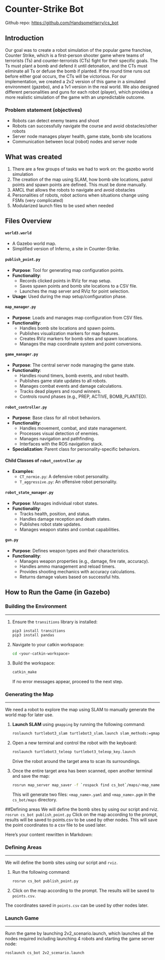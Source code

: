 # Counter-Strike Bot

Github repo: https://github.com/HandsomeHarry/cs_bot

## Introduction

Our goal was to create a robot simulation of the popular game franchise, Counter Strike, which is a first-person shooter game where teams of terrorists (Ts) and counter-terrorists (CTs) fight for their specific goals. The Ts must plant a bomb and defend it until detonation, and the CTs must eliminate all Ts or defuse the bomb if planted. If the round time runs out before either goal occurs, the CTs will be victorious. For our implementation, we created a 2v2 version of this game in a simulated environment (gazebo), and a 1v1 version in the real world. We also designed different personalities and guns for each robot (player), which provides a more realistic simulation of the game with an unpredictable outcome.

### Problem statement (objectives)
- Robots can detect enemy teams and shoot 
- Robots can successfully navigate the course and avoid obstacles/other robots
- Server node manages player health, game state, bomb site locations
- Communication between local (robot) nodes and server node 

## What was created
1. There are a few groups of tasks we had to work on:
the gazebo world simulation
2. The creation of the map using SLAM, how bomb site locations, patrol points and spawn points are defined. This must be done manually.
3. AMCL that allows the robots to navigate and avoid obstacles
4. Personalities of robots, robot actions when situations change using FSMs (very complicated)
5. Modularized launch files to be used when needed

## Files Overview

#### `world3.world`
- A Gazebo world map.
- Simplified version of Inferno, a site in Counter-Strike.

#### `publish_point.py`
- **Purpose**: Tool for generating map configuration points.
- **Functionality**:
  - Records clicked points in RViz for map setup.
  - Saves spawn points and bomb site locations to a CSV file.
  - Launches the map server and RViz for point selection.
- **Usage**: Used during the map setup/configuration phase.

#### `map_manager.py`
- **Purpose**: Loads and manages map configuration from CSV files.
- **Functionality**:
  - Handles bomb site locations and spawn points.
  - Publishes visualization markers for map features.
  - Creates RViz markers for bomb sites and spawn locations.
  - Manages the map coordinate system and point conversions.

#### `game_manager.py`
- **Purpose**: The central server node managing the game state.
- **Functionality**:
  - Handles round timers, bomb events, and robot health.
  - Publishes game state updates to all robots.
  - Manages combat events and damage calculations.
  - Tracks dead players and round winners.
  - Controls round phases (e.g., PREP, ACTIVE, BOMB_PLANTED).

#### `robot_controller.py`
- **Purpose**: Base class for all robot behaviors.
- **Functionality**:
  - Handles movement, combat, and state management.
  - Processes visual detection of enemies.
  - Manages navigation and pathfinding.
  - Interfaces with the ROS navigation stack.
- **Specialization**: Parent class for personality-specific behaviors.

#### Child Classes of `robot_controller.py`
- **Examples**:
  - `CT_normie.py`: A defensive robot personality.
  - `T_aggressive.py`: An offensive robot personality.

#### `robot_state_manager.py`
- **Purpose**: Manages individual robot states.
- **Functionality**:
  - Tracks health, position, and status.
  - Handles damage reception and death states.
  - Publishes robot state updates.
  - Manages weapon states and combat capabilities.

#### `gun.py`
- **Purpose**: Defines weapon types and their characteristics.
- **Functionality**:
  - Manages weapon properties (e.g., damage, fire rate, accuracy).
  - Handles ammo management and reload timers.
  - Provides shooting mechanics with accuracy calculations.
  - Returns damage values based on successful hits.


## How to Run the Game (in Gazebo)

### Building the Environment
---
1. Ensure the `transitions` library is installed:
   ```bash
   pip3 install transitions
   pip3 install pandas
   ```
2. Navigate to your catkin workspace:
   ```bash
   cd <your-catkin-workspace>
   ```
3. Build the workspace:
   ```bash
   catkin_make
   ```
   If no error messages appear, proceed to the next step.

### Generating the Map
---
We need a robot to explore the map using SLAM to manually generate the world map for later use.

1. **Launch SLAM** using `gmapping` by running the following command:
   ```bash
   roslaunch turtlebot3_slam turtlebot3_slam.launch slam_methods:=gmapping
   ```

2. Open a new terminal and control the robot with the keyboard:
   ```bash
   roslaunch turtlebot3_teleop turtlebot3_teleop_key.launch
   ```
   Drive the robot around the target area to scan its surroundings.

3. Once the entire target area has been scanned, open another terminal and save the map:
   ```bash
   rosrun map_server map_saver -f `rospack find cs_bot`/maps/<map_name>
   ```
   This will generate two files: `<map_name>.yaml` and `<map_name>.pgm` in the `cs_bot/maps` directory.

##Defining areas
We will define the bomb sites by using our script and rviz.
```rosrun cs_bot publish_point.py```
Click on the map according to the prompt, results will be saved to points.csv to be used by other nodes. This will save the point coordinates to a csv file to be used later.

Here’s your content rewritten in Markdown:

### Defining Areas
---
We will define the bomb sites using our script and `rviz`.

1. Run the following command:
   ```bash
   rosrun cs_bot publish_point.py
   ```

2. Click on the map according to the prompt. The results will be saved to `points.csv`.

The coordinates saved in `points.csv` can be used by other nodes later.

<!-- fig -->

### Launch Game
---
Runn the game by launching 2v2_scenario.launch, which launches all the nodes required including launching 4 robots and starting the game server node:
```
roslaunch cs_bot 2v2_scenario.launch
```
<!-- fig -->

